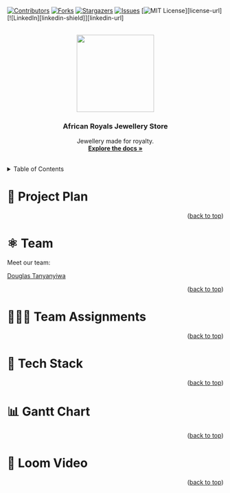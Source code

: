 <a id="readme-top"></a>

[![Contributors][contributors-shield]][contributors-url]
[![Forks][forks-shield]][forks-url]
[![Stargazers][stars-shield]][stars-url]
[![Issues][issues-shield]][issues-url]
[![MIT License][license-shield]][license-url]
[![LinkedIn][linkedin-shield]][linkedin-url]


<br />
<div align="center">
  <a href="https://github.com/Meghanmalange/swe-3313-fall-2025-team-01">
    <img src="images/pwdgenerator.png" width="180" height="180"/>
  </a>

  <h3 align="center">African Royals Jewellery Store</h3>

  <p align="center">
    Jewellery made for royalty.
    <br />
    <a href="https://github.com/Meghanmalange/swe-3313-fall-2025-team-01"><strong>Explore the docs »</strong></a>
    <br />
    <br />
  </p>
</div>


<!-- TABLE OF CONTENTS -->
<details>
  <summary>Table of Contents</summary>
  <ol>
    <li><a href="#project-plan">Project Plan</a></li>
    <li><a href="#Team"></a>Team</li>
    <li><a href="#team-assignments">Team Assignmment</a></li>
    <li><a href="#tech-stack">Tech Stack</a></li>
    <li><a href="#gantt-chart">Gantt Chart</a></li>
    <li><a href="#loom-video">Loom Video</a></li>
  </ol>
</details>


# :book: Project Plan


<p align="right">(<a href="#readme-top">back to top</a>)</p>


# :atom_symbol: Team
 Meet our team:

 [Douglas Tanyanyiwa](https://www.github.com/Meghanmalange/swe-3313-fall-2025-team-01/blob/project-plan/resumes/Douglas_Resume.md)

<p align="right">(<a href="#readme-top">back to top</a>)</p>


# :people_holding_hands: Team Assignments

<p align="right">(<a href="#readme-top">back to top</a>)</p>


# :link: Tech Stack


<p align="right">(<a href="#readme-top">back to top</a>)</p>



# :bar_chart: Gantt Chart


<p align="right">(<a href="#readme-top">back to top</a>)</p>


# :wheel: Loom Video

<p align="right">(<a href="#readme-top">back to top</a>)</p>


<!-- MARKDOWN LINKS & IMAGES -->
<!-- https://www.markdownguide.org/basic-syntax/#reference-style-links -->
[contributors-shield]: https://img.shields.io/github/contributors/douglasjnr/password-generator.svg?style=for-the-badge
[contributors-url]: https://github.com/douglasjnr/password-generator/graphs/contributors
[forks-shield]: https://img.shields.io/github/forks/douglasjnr/password-generator.svg?style=for-the-badge
[forks-url]: https://github.com/douglasjnr/password-generator/network/members
[stars-shield]: https://img.shields.io/github/stars/douglasjnr/password-generator.svg?style=for-the-badge
[stars-url]: https://github.com/douglasjnr/password-generator/stargazers
[issues-shield]: https://img.shields.io/github/issues/douglasjnr/password-generator.svg?style=for-the-badge
[issues-url]: https://github.com/douglasjnr/password-generator/issues
[license-shield]: https://img.shields.io/github/license/douglasjnr/password-generator.svg?style=for-the-badge
